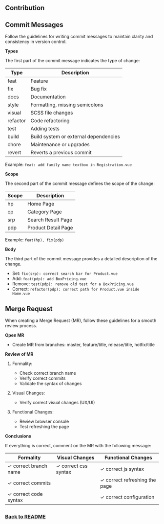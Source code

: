 ## Contribution

## Commit Messages

Follow the guidelines for writing commit messages to maintain clarity and consistency in version control.

**Types**

The first part of the commit message indicates the type of change:

| Type   | Description               |
|--------|---------------------------|
| feat   | Feature                   |
| fix    | Bug fix                   |
| docs   | Documentation             |
| style  | Formatting, missing semicolons |
| visual | SCSS file changes         |
| refactor | Code refactoring         |
| test   | Adding tests              |
| build  | Build system or external dependencies   |
| chore  | Maintenance or upgrades   |
| revert | Reverts a previous commit |

Example: `feat: add family name textbox in Registration.vue`

**Scope**

The second part of the commit message defines the scope of the change:

| Scope | Description           |
|-------|-----------------------|
| hp    | Home Page             |
| cp    | Category Page         |
| srp   | Search Result Page    |
| pdp   | Product Detail Page   |

Example: `feat(hp), fix(pdp)`

**Body**

The third part of the commit message provides a detailed description of the change.

- Set: `fix(srp): correct search bar for Product.vue`
- Add: `feat(pdp): add BoxPricing.vue`
- Remove: `test(pdp): remove old test for a BoxPricing.vue`
- Correct: `refactor(pdp): correct path for Product.vue inside Home.vue`

## Merge Request

When creating a Merge Request (MR), follow these guidelines for a smooth review process.

**Open MR**

- Create MR from branches: master, feature/title, release/title, hotfix/title

**Review of MR**

1. Formality:
   - Check correct branch name
   - Verify correct commits
   - Validate the syntax of changes

2. Visual Changes:
   - Verify correct visual changes (UX/UI)

3. Functional Changes:
   - Review browser console
   - Test refreshing the page

**Conclusions**

If everything is correct, comment on the MR with the following message:

| Formality          | Visual Changes       | Functional Changes     |
|-------------------|----------------------|------------------------|
| ✓ correct branch name  | ✓ correct css syntax    | ✓ correct js syntax           |
| ✓ correct commits       |                        | ✓ correct refreshing the page |
| ✓ correct code syntax   |                        | ✓ correct configuration       |
## 
### [Back to README](../README.md)

## 